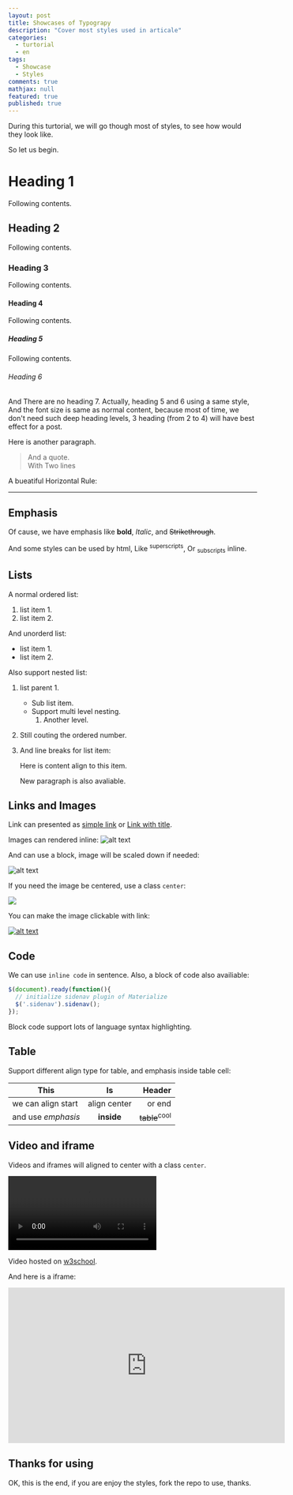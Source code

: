 ```yaml
---
layout: post
title: Showcases of Typograpy
description: "Cover most styles used in articale"
categories:
  - turtorial
  - en
tags:
  - Showcase
  - Styles
comments: true
mathjax: null
featured: true
published: true
---
```


During this turtorial, we will go though most of styles, to see how would they look like.

So let us begin.

<!-- more -->

# Heading 1

Following contents.

## Heading 2

Following contents.

### Heading 3

Following contents.

#### Heading 4

Following contents.

##### Heading 5

Following contents.

###### Heading 6

And There are no heading 7. Actually, heading 5 and 6 using a same style, And the font size is same as normal content, because most of time, we don't need such deep heading levels, 3 heading (from 2 to 4) will have best effect for a post.

Here is another paragraph.

> And a quote.<br>
> With Two lines

A bueatiful Horizontal Rule:

---

## Emphasis

Of cause, we have emphasis like **bold**, *Italic*, and ~~Strikethrough~~.

And some styles can be used by html, Like <sup>superscripts</sup>, Or <sub>subscripts</sub> inline.

## Lists

A normal ordered list:

1. list item 1.
2. list item 2.

And unorderd list:

- list item 1.
- list item 2.

Also support nested list:

1. list parent 1.
    - Sub list item.
    - Support multi level nesting.
        1. Another level.
2. Still couting the ordered number.
3. And line breaks for list item:

    Here is content align to this item.

    New paragraph is also avaliable.

## Links and Images

Link can presented as [simple link](#) or [Link with title](# "Title of this link").

Images can rendered inline: ![alt text]({{site.baseurl}}/assets/img/favicon.ico)

And can use a block, image will be scaled down if needed:

![alt text]({{site.baseurl}}/assets/img/fly_the_code-196x196.png)

If you need the image be centered, use a class `center`:

<img class="center" src="{{site.baseurl}}/assets/img/fly_the_code-196x196.png">

You can make the image clickable with link:

[![alt text]({{site.baseurl}}/assets/img/post/why-we-need-indexes-for-database/loughborough-university-library.jpg)](# "Link of image")

## Code

We can use `inline code` in sentence. Also, a block of code also availiable:

``` javascript
$(document).ready(function(){
  // initialize sidenav plugin of Materialize
  $('.sidenav').sidenav();
});
```

Block code support lots of language syntax highlighting.

## Table

Support different align type for table, and emphasis inside table cell:

| This | Is | Header |
| -- |:--:| --:|
| we can align start | align center | or end |
| and use *emphasis* | **inside** | ~~table~~<sup>cool</sup> |

## Video and iframe

Videos and iframes will aligned to center with a class `center`.

<video controls="" class="center">
    <source src="https://www.w3schools.com/htmL/mov_bbb.mp4" type="video/mp4">
    <source src="https://www.w3schools.com/htmL/mov_bbb.ogg" type="video/ogg">
    Your browser does not support HTML5 video.
</video>

Video hosted on [w3school](https://www.w3schools.com/htmL/html5_video.asp).

And here is a iframe:

<iframe class="center" width="560" height="315" src="https://www.youtube.com/embed/mb-XCaA2HZs" frameborder="0" allow="autoplay; encrypted-media" allowfullscreen></iframe>

## Thanks for using

OK, this is the end, if you are enjoy the styles, fork the repo to use, thanks.
